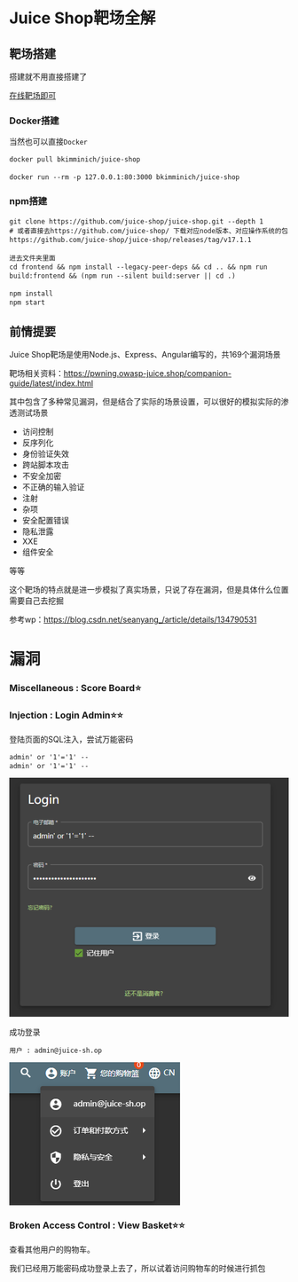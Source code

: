 # Juice Shop靶场全解

## 靶场搭建

搭建就不用直接搭建了

[在线靶场即可](https://juice-shop.bachang.org/#/login)



### Docker搭建

当然也可以直接`Docker`

```
docker pull bkimminich/juice-shop

docker run --rm -p 127.0.0.1:80:3000 bkimminich/juice-shop
```



### npm搭建

```
git clone https://github.com/juice-shop/juice-shop.git --depth 1
# 或者直接去https://github.com/juice-shop/ 下载对应node版本、对应操作系统的包
https://github.com/juice-shop/juice-shop/releases/tag/v17.1.1

进去文件夹里面
cd frontend && npm install --legacy-peer-deps && cd .. && npm run build:frontend && (npm run --silent build:server || cd .)

npm install
npm start
```



## 前情提要

Juice Shop靶场是使用Node.js、Express、Angular编写的，共169个漏洞场景

靶场相关资料：https://pwning.owasp-juice.shop/companion-guide/latest/index.html

其中包含了多种常见漏洞，但是结合了实际的场景设置，可以很好的模拟实际的渗透测试场景

- 访问控制
- 反序列化
- 身份验证失效
- 跨站脚本攻击
- 不安全加密
- 不正确的输入验证
- 注射
- 杂项
- 安全配置错误
- 隐私泄露
- XXE
- 组件安全

等等



这个靶场的特点就是进一步模拟了真实场景，只说了存在漏洞，但是具体什么位置需要自己去挖掘

参考wp：https://blog.csdn.net/seanyang_/article/details/134790531



# 漏洞



### Miscellaneous : Score Board⭐



### Injection : Login Admin⭐⭐

登陆页面的SQL注入，尝试万能密码

```
admin' or '1'='1' -- 
admin' or '1'='1' -- 
```



![image-20250227205406880](../../_media/image-20250227205406880.png)



成功登录

```
用户 : admin@juice-sh.op
```

![image-20250227205452029](../../_media/image-20250227205452029.png)





### Broken Access Control : View Basket⭐⭐

查看其他用户的购物车。

我们已经用万能密码成功登录上去了，所以试着访问购物车的时候进行抓包

